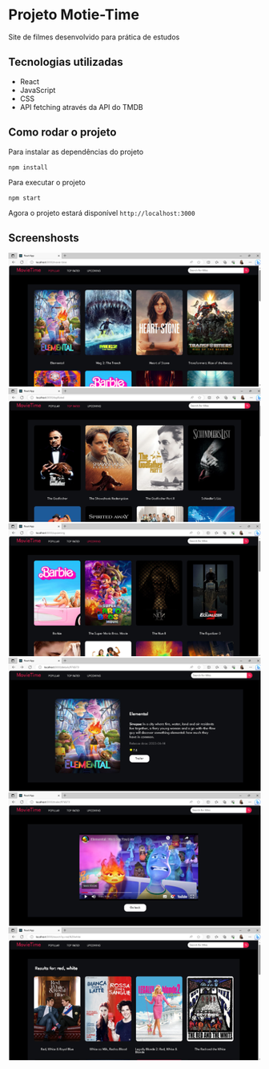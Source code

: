 # Projeto Motie-Time
Site de filmes desenvolvido para prática de estudos

## Tecnologias utilizadas
- React
- JavaScript
- CSS
- API fetching através da API do TMDB

## Como rodar o projeto
Para instalar as dependências do projeto 
```
npm install
```
Para executar o projeto 
```
npm start
```
Agora o projeto estará disponível ```http://localhost:3000```

## Screenshosts

<p>
<img src="./src/img/movie-time1.png" />
<img src="./src/img/movie-time2.png" />
<img src="./src/img/movie-time3.png" />
<img src="./src/img/movie-time4.png" />
<img src="./src/img/movie-time5.png" />
<img src="./src/img/movie-time6.png" />
</p>